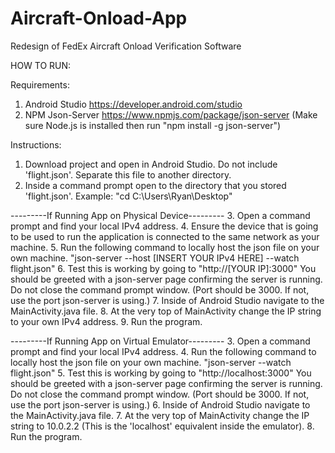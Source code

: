 # Aircraft-Onload-App
Redesign of FedEx Aircraft Onload Verification Software


HOW TO RUN:

Requirements:
  1. Android Studio https://developer.android.com/studio
  2. NPM Json-Server https://www.npmjs.com/package/json-server (Make sure Node.js is installed then run "npm install -g json-server")
  
 Instructions:
  1. Download project and open in Android Studio. Do not include 'flight.json'. Separate this file to another directory.
  2. Inside a command prompt open to the directory that you stored 'flight.json'. Example: "cd C:\Users\Ryan\Desktop"
  
  ---------If Running App on Physical Device---------
  3. Open a command prompt and find your local IPv4 address.
  4. Ensure the device that is going to be used to run the application is connected to the same network as your machine.
  5. Run the following command to locally host the json file on your own machine. "json-server --host [INSERT YOUR IPv4 HERE] --watch flight.json"
  6. Test this is working by going to "http://[YOUR IP]:3000" You should be greeted with a json-server page confirming the server is running. 
     Do not close the command prompt window. (Port should be 3000. If not, use the port json-server is using.)
  7. Inside of Android Studio navigate to the MainActivity.java file.
  8. At the very top of MainActivity change the IP string to your own IPv4 address.
  9. Run the program.
  
  ---------If Running App on Virtual Emulator---------
  3. Open a command prompt and find your local IPv4 address.
  4. Run the following command to locally host the json file on your own machine. "json-server --watch flight.json"
  5. Test this is working by going to "http://localhost:3000" You should be greeted with a json-server page confirming the server is running. 
     Do not close the command prompt window. (Port should be 3000. If not, use the port json-server is using.)
  6. Inside of Android Studio navigate to the MainActivity.java file.
  7. At the very top of MainActivity change the IP string to 10.0.2.2 (This is the 'localhost' equivalent inside the emulator).
  8. Run the program.
  
